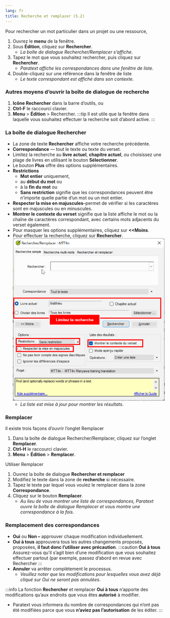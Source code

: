 ```yaml
---
lang: fr
title: Recherche et remplacer (5.2)
---
```

Pour rechercher un mot particulier dans un projet ou une ressource,

1.  Ouvrez le **menu** de la fenêtre.
1.  Sous **Édition**, cliquez sur **Rechercher**.
     -  *La boîte de dialogue Rechercher/Remplacer s’affiche*.
1.  Tapez le mot que vous souhaitez rechercher, puis cliquez sur **Rechercher**.
     -  *Paratext affiche les correspondances dans une fenêtre de liste*.
1.  Double-cliquez sur une référence dans la fenêtre de liste
     -  *Le texte correspondant est affiché dans son contexte*.

### Autres moyens d’ouvrir la boîte de dialogue de recherche

1.  **Icône Rechercher** dans la barre d’outils, ou
1.  **Ctrl-F** le raccourci clavier.
1.  **Menu** \> **Édition** \> Rechercher.
:::tip
Il est utile que la fenêtre dans laquelle vous souhaitez effectuer la recherche soit d’abord active.
:::

#####  

### La boîte de dialogue Rechercher

-  La zone de texte **Rechercher** affiche votre recherche précédente.
-  **Correspondance** — tout le texte ou texte du verset.
-  Limitez la recherche au **livre actuel**, **chapitre actuel**, ou choisissez une plage de livres en utilisant le bouton **Sélectionner**.
-  Le bouton **Plus** offre des options supplémentaires.
-  **Restrictions**
   -  **Mot entier** uniquement,
   -  au **début du mot** ou
   -  à la **fin du mot** ou
   -  **Sans restriction** signifie que les correspondances peuvent être n’importe quelle partie d’un mot ou un mot entier.
-  **Respecter la mise en majuscules**–permet de vérifier si les caractères sont en majuscules ou en minuscules.
-  **Montrer le contexte du verset** signifie que la liste affiche le mot ou la chaîne de caractères correspondant, avec certains mots adjacents du verset également.
-  Pour masquer les options supplémentaires, cliquez sur **\<\<Moins**.
-  Pour effectuer la recherche, cliquez sur **Rechercher**.
     ![](../media/find.fr.png)
   -  *La liste est mise à jour pour montrer les résultats*.

### Remplacer

Il existe trois façons d’ouvrir l’onglet Remplacer

1.  Dans la boîte de dialogue Rechercher/Remplacer, cliquez sur l’onglet **Remplacer**.
1.  **Ctrl-H** le raccourci clavier.
1.  **Menu** \> **Édition** \> **Remplacer**.

Utiliser Remplacer  
1.  Ouvrez la boîte de dialogue **Rechercher et remplacer**
1.  Modifiez le texte dans la zone de **recherche** si nécessaire.
1.  Tapez le texte par lequel vous voulez le remplacer dans la zone **Correspondance**.
1.  Cliquez sur le bouton **Remplacer**.
     -  *Au lieu de vous montrer une liste de correspondances, Paratext ouvre la boîte de dialogue Remplacer et vous montre une correspondance à la fois*.

### Remplacement des correspondances

-  **Oui** ou **Non –** approuver chaque modification individuellement.
-  **Oui à tous**  approuvera tous les autres changements proposés, proposées, **il faut donc l’utiliser avec précaution**.
:::caution **Oui à tous**
Assurez-vous qu’il s’agit bien d’une modification que vous souhaitez effectuer partout (par exemple, passez d’abord en revue avec Rechercher
:::
-  **Annuler** va arrêter complètement le processus.
   -  *Veuillez noter que les modifications pour lesquelles vous avez déjà cliqué sur Oui ne seront pas annulées*.

:::info 
La fonction **Rechercher** et remplacer **Oui à tous** n’apporte des modifications qu’aux endroits que vous êtes **autorisé** à modifier.
-  Paratext vous informera du nombre de correspondances qui n’ont pas été modifiées parce que vous **n’aviez pas l’autorisation** de les éditer.
:::
